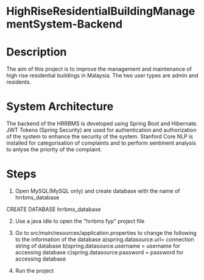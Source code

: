# HighRiseResidentialBuildingManagementSystem-Backend
# Description
The aim of this project is to improve the management and maintenance of high rise residential buildings in Malaysia. The two user types are admin and residents.

# System Architecture
The backend of the HRRBMS is developed using Spring Boot and Hibernate. JWT Tokens (Spring Security) are used for authentication and authorization of the system to enhance the security of the system. Stanford Core NLP is installed for categorisation of complaints and to perform sentiment analysis to anlyse the priority of the complaint.

# Steps
1. Open MySQL(MySQL only) and create database with the name of hrrbms_database

CREATE DATABASE hrrbms_database

2. Use a java idle to open the "hrrbms fyp" project file

3. Go to src/main/resources/application.properties to change the following to the information of the database
a)spring.datasource.url= connection string of database
b)spring.datasource.username = username for accessing database
c)spring.datasource.password = password for accessing database

4. Run the project
